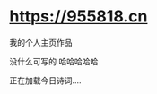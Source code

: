 # https://955818.cn
我的个人主页作品

没什么可写的
哈哈哈哈哈

<span id="jinrishici-sentence">正在加载今日诗词....</span><script src="https://sdk.jinrishici.com/v2/browser/jinrishici.js" charset="utf-8"></script>
